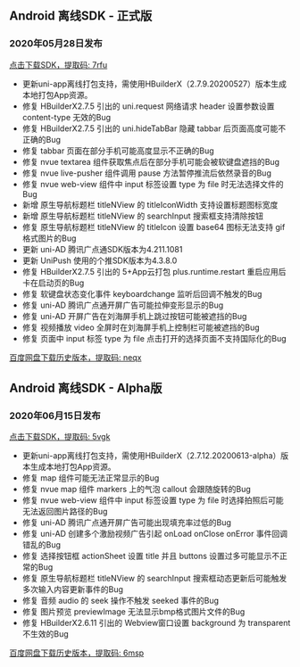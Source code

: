 ## Android 离线SDK - 正式版

### 2020年05月28日发布
[点击下载SDK，提取码: 7rfu](https://pan.baidu.com/s/14SZ-CjlbaNtGHk3CpamgXQ)

+ 更新uni-app离线打包支持，需使用HBuilderX（2.7.9.20200527）版本生成本地打包App资源。	
+ 修复 HBuilderX2.7.5 引出的 uni.request 网络请求 header 设置参数设置 content-type 无效的Bug
+ 修复 HBuilderX2.7.5 引出的 uni.hideTabBar 隐藏 tabbar 后页面高度可能不正确的Bug
+ 修复 tabbar 页面在部分手机可能高度显示不正确的Bug
+ 修复 nvue textarea 组件获取焦点后在部分手机可能会被软键盘遮挡的Bug
+ 修复 nvue live-pusher 组件调用 pause 方法暂停推流后依然录音的Bug
+ 修复 nvue web-view 组件中 input 标签设置 type 为 file 时无法选择文件的Bug
+ 新增 原生导航标题栏 titleNView 的 titleIconWidth 支持设置标题图标宽度
+ 新增 原生导航标题栏 titleNView 的 searchInput 搜索框支持清除按钮
+ 修复 原生导航标题栏 titleNView 的 titleIcon 设置 base64 图标无法支持 gif 格式图片的Bug
+ 更新 uni-AD 腾讯广点通SDK版本为4.211.1081
+ 更新 UniPush 使用的个推SDK版本为4.3.8.0
+ 修复 HBuilderX2.7.5 引出的 5+App云打包 plus.runtime.restart 重启应用后卡在启动页的Bug
+ 修复 软键盘状态变化事件 keyboardchange 监听后回调不触发的Bug
+ 修复 uni-AD 腾讯广点通开屏广告可能拉伸变形显示的Bug
+ 修复 uni-AD 开屏广告在刘海屏手机上跳过按钮可能被遮挡的Bug
+ 修复 视频播放 video 全屏时在刘海屏手机上控制栏可能被遮挡的Bug
+ 修复 页面中 input 标签 type 为 file 点击打开的选择页面不支持国际化的Bug

[百度网盘下载历史版本，提取码: neqx](https://pan.baidu.com/s/1Gpbnq3wLvvnRO6W-SlvVpA)



## Android 离线SDK - Alpha版

### 2020年06月15日发布
[点击下载SDK，提取码: 5vgk](https://pan.baidu.com/s/1NLBTW94Im_zg5R38Wiijdg)

+ 更新uni-app离线打包支持，需使用HBuilderX（2.7.12.20200613-alpha）版本生成本地打包App资源。	
+ 修复 map 组件可能无法正常显示的Bug
+ 修复 nvue map 组件 markers 上的气泡 callout 会跟随旋转的Bug
+ 修复 nvue web-view 组件中 input 标签设置 type 为 file 时选择拍照后可能无法返回图片路径的Bug
+ 修复 uni-AD 腾讯广点通开屏广告可能出现填充率过低的Bug
+ 修复 uni-AD 创建多个激励视频广告引起 onLoad onClose onError 事件回调错乱的Bug
+ 修复 选择按钮框 actionSheet 设置 title 并且 buttons 设置过多可能显示不正常的Bug
+ 修复 原生导航标题栏 titleNView 的 searchInput 搜索框动态更新后可能触发多次输入内容更新事件的Bug
+ 修复 音频 audio 的 seek 操作不触发 seeked 事件的Bug
+ 修复 图片预览 previewImage 无法显示bmp格式图片文件的Bug
+ 修复 HBuilderX2.6.11 引出的 Webview窗口设置 background 为 transparent 不生效的Bug

[百度网盘下载历史版本，提取码: 6msp](https://pan.baidu.com/s/10fne34bwxWGtDJTd4PhroA)

